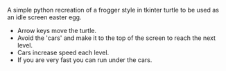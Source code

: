 A simple python recreation of a frogger style in tkinter turtle to be used as an idle screen easter egg.

- Arrow keys move the turtle.
- Avoid the 'cars' and make it to the top of the screen to reach the next level.
- Cars increase speed each level.
- If you are very fast you can run under the cars.
